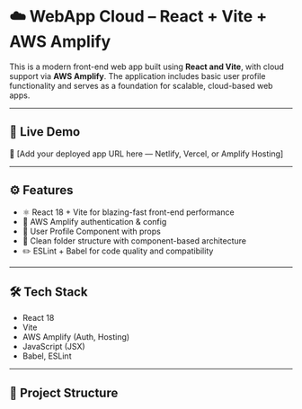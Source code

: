 # ☁️ WebApp Cloud – React + Vite + AWS Amplify

This is a modern front-end web app built using **React and Vite**, with cloud support via **AWS Amplify**. The application includes basic user profile functionality and serves as a foundation for scalable, cloud-based web apps.

---

## 🚀 Live Demo

🔗 [Add your deployed app URL here — Netlify, Vercel, or Amplify Hosting]

---

## ⚙️ Features

- ⚛️ React 18 + Vite for blazing-fast front-end performance
- 🔐 AWS Amplify authentication & config
- 👤 User Profile Component with props
- 📁 Clean folder structure with component-based architecture
- ✏️ ESLint + Babel for code quality and compatibility

---

## 🛠️ Tech Stack

- React 18
- Vite
- AWS Amplify (Auth, Hosting)
- JavaScript (JSX)
- Babel, ESLint

---

## 🧱 Project Structure

